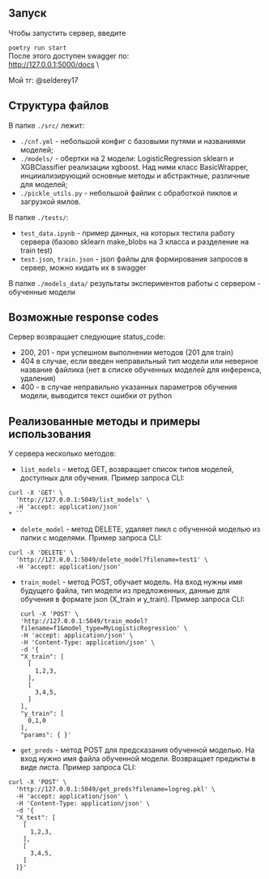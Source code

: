 ## Запуск
Чтобы запустить сервер, введите

`poetry run start` \
После этого доступен swagger по: \
http://127.0.0.1:5000/docs \

Мой тг: @selderey17

## Структура файлов
В папке `./src/` лежит:
* `./cnf.yml` - небольшой конфиг с базовыми путями и названиями моделей;
* `./models/` - обертки на 2 модели: LogisticRegression sklearn и XGBClassifier реализации xgboost. Над ними класс BasicWrapper, инцииализирующий основные методы и абстрактные, различные для моделей;
* `./pickle_utils.py` - небольшой файлик с обработкой пиклов и загрузкой ямлов.

В папке `./tests/`:
* `test_data.ipynb` - пример данных, на которых тестила работу сервера (базово sklearn make_blobs на 3 класса и разделение на train test)
* `test.json`, `train.json` - json файлы для формирования запросов в сервер, можно кидать их в swagger

В папке `./models_data/` результаты экспериментов работы с сервером - обученные модели

## Возможные response codes
Сервер возвращает следующие status_code:
* 200, 201 - при успешном выполнении методов (201 для train)
* 404 в случае, если введен неправильный тип модели или неверное название файлика (нет в списке обученных моделей для инференса, удаления)
* 400 - в случае неправильно указанных параметров обучения модели, выводится текст ошибки от python

## Реализованные методы и примеры использования
У сервера несколько методов: 
* `list_models` - метод GET, возвращает список типов моделей, доступных для обучения. Пример запроса CLI:
```
curl -X 'GET' \
  'http://127.0.0.1:5049/list_models' \
  -H 'accept: application/json'
* ``
```

* `delete_model` - метод DELETE, удаляет пикл с обученной моделью из папки с моделями. Пример запроса CLI:
```
curl -X 'DELETE' \
  'http://127.0.0.1:5049/delete_model?filename=test1' \
  -H 'accept: application/json'
```

* `train_model` - метод POST, обучает модель. На вход нужны имя будущего файла, тип модели из предложенных, данные для обучения в формате json (X_train и y_train). Пример запроса CLI:
  ```
  curl -X 'POST' \
  'http://127.0.0.1:5049/train_model?filename=f1&model_type=MyLogisticRegression' \
  -H 'accept: application/json' \
  -H 'Content-Type: application/json' \
  -d '{
  "X_train": [
    [
      1,2,3,
    ],
    [
      3,4,5,
    ]
  ],
  "y_train": [
    0,1,0
  ],
  "params": { }'
  ```

* `get_preds` - метод POST для предсказания обученной моделью. На вход нужно имя файла обученной модели. Возвращает предикты в виде листа. Пример запроса CLI:

```
curl -X 'POST' \
  'http://127.0.0.1:5049/get_preds?filename=logreg.pkl' \
  -H 'accept: application/json' \
  -H 'Content-Type: application/json' \
  -d '{
  "X_test": [
    [
      1,2,3,
    ],
    [
      3,4,5,
    ]
  ]}'
```
